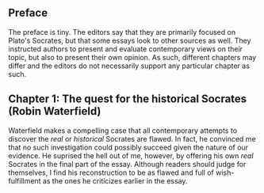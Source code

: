 ## Preface

The preface is tiny. The editors say that they are primarily focused on
Plato's Socrates, but that some essays look to other sources as well.
They instructed authors to present and evaluate contemporary views on their
topic, but also to present their own opinion. As such, different chapters
may differ and the editors do not necessarily support any particular
chapter as such.

## Chapter 1: The quest for the historical Socrates (Robin Waterfield)

Waterfield makes a compelling case that all contemporary attempts to
discover the *real* or *historical* Socrates are flawed. In fact, he
convinced me that no such investigation could possibly succeed given the
nature of our evidence. He suprised the hell out of me, however, by
offering his own *real* Socrates in the final part of the essay. Although
readers should judge for themselves, I find his reconstruction to be as
flawed and full of wish-fulfillment as the ones he criticizes earlier in
the essay.
